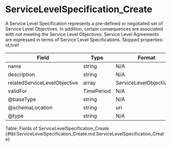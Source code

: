 <!--
    ATTENTION: This file was generated via gradle!
               Do NOT manually edit this file! Any such changes will be overwritten!
-->

# ServiceLevelSpecification_Create

A Service Level Specification represents a pre-defined or negotiated set of Service Level 
Objectives.
In addition, certain consequences are associated with not meeting the Service Level 
Objectives.
Service Level Agreements are expressed in terms of Service Level Specifications.
Skipped properties: id,href

| Field | Type | Format | Required |
|-------|---|--------|---|
| name | string | N/A | Yes |
| description | string | N/A | No |
| relatedServiceLevelObjective | array | ServiceLevelObjectiveRef | Yes |
| validFor | TimePeriod | N/A | No |
| \@baseType | string | N/A | No |
| \@schemaLocation | string | uri | No |
| \@type | string | N/A | No |

Table: Fields of ServiceLevelSpecification_Create. {#tbl:ServiceLevelSpecification_Create.md:ServiceLevelSpecification_Create}

